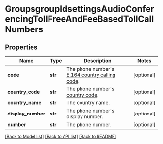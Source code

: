 # GroupsgroupIdsettingsAudioConferencingTollFreeAndFeeBasedTollCallNumbers

## Properties
Name | Type | Description | Notes
------------ | ------------- | ------------- | -------------
**code** | **str** | The phone number&#x27;s [E.164 country calling code](https://en.wikipedia.org/wiki/List_of_country_calling_codes). | [optional] 
**country_code** | **str** | The phone number&#x27;s [country code](https://developers.zoom.us/docs/api/rest/other-references/abbreviation-lists/#countries). | [optional] 
**country_name** | **str** | The country name. | [optional] 
**display_number** | **str** | The phone number&#x27;s display number. | [optional] 
**number** | **str** | The phone number. | [optional] 

[[Back to Model list]](../README.md#documentation-for-models) [[Back to API list]](../README.md#documentation-for-api-endpoints) [[Back to README]](../README.md)

